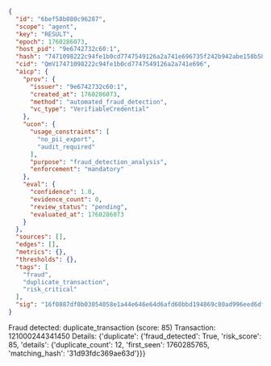 ```json
{
  "id": "6bef58b080c96287",
  "scope": "agent",
  "key": "RESULT",
  "epoch": 1760286073,
  "host_pid": "9e6742732c60:1",
  "hash": "7471098222c94fe1b0cd7747549126a2a741e696735f242b942abe158b582d01",
  "cid": "QmV17471098222c94fe1b0cd7747549126a2a741e696",
  "aicp": {
    "prov": {
      "issuer": "9e6742732c60:1",
      "created_at": 1760286073,
      "method": "automated_fraud_detection",
      "vc_type": "VerifiableCredential"
    },
    "ucon": {
      "usage_constraints": [
        "no_pii_export",
        "audit_required"
      ],
      "purpose": "fraud_detection_analysis",
      "enforcement": "mandatory"
    },
    "eval": {
      "confidence": 1.0,
      "evidence_count": 0,
      "review_status": "pending",
      "evaluated_at": 1760286073
    }
  },
  "sources": [],
  "edges": [],
  "metrics": {},
  "thresholds": {},
  "tags": [
    "fraud",
    "duplicate_transaction",
    "risk_critical"
  ],
  "sig": "16f0887df0b03054058e1a44e646e64d6afd60bbd194869c80ad996eed6df198"
}
```

Fraud detected: duplicate_transaction (score: 85)
Transaction: 121000244341450
Details: {'duplicate': {'fraud_detected': True, 'risk_score': 85, 'details': {'duplicate_count': 12, 'first_seen': 1760285765, 'matching_hash': '31d93fdc369ae63d'}}}